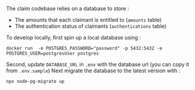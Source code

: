 The claim codebase relies on a database to store :

- The amounts that each claimant is entitled to (`amounts` table)
- The authentication status of claimants (`authentications` table)

To develop locally, first spin up a local database using :

```
docker run  -e POSTGRES_PASSWORD="password" -p 5432:5432 -e POSTGRES_USER=postgresUser postgres
```

Second, update `DATABASE_URL` in `.env` with the database url (you can copy it from `.env.sample`)
Next migrate the database to the latest version with :

```
npx node-pg-migrate up
```

